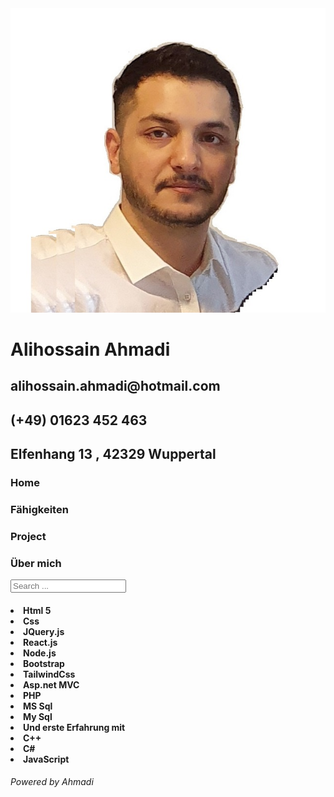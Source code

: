 
<!DOCTYPE html>
<html lang="en">
  <head>
    <meta charset="UTF-8" />
    <meta http-equiv="X-UA-Compatible" content="IE=edge" />
    <meta name="viewport" content="width=device-width, initial-scale=1.0" />
    <title>Lebenslauf</title>
    <link href="../Stylesheet.css" rel="stylesheet" />
    <script src="Jquery.js"></script>
  </head>
  <body>
    <div id="UP_Btn"></div>
    <div class="body">
      <div id="Header">
        <img src="Image/Al.jpg" id="p_pic" />
        <h1>Alihossain Ahmadi</h1>
        <h2>alihossain.ahmadi@hotmail.com</h2>
        <h2>(+49) 01623 452 463</h2>
        <h2>Elfenhang 13 , 42329 Wuppertal</h2>
      </div>
      <div class="Menu">
        <h3 class="Menu_Tp" id="Home">Home</h3>
        <h3 class="Menu_Tp" id="Carrier">Fähigkeiten</h3>
        <h3 class="Menu_Tp" id="project">Project</h3>
        <h3 class="Menu_Tp" id="About">Über mich</h3>
        <input type="search" id="Searchbox" placeholder="Search ..." />
      </div>
      <div id="Content">
        <div class="cont_all" id="Home1" style="display: none"></div>
        <div class="cont_all" id="Carrier1" style="display: inline">
          <h4>
            <li>Html 5</li>
            <li>Css</li>
            <li>JQuery.js</li>
            <li>React.js</li>
            <li>Node.js</li>
            <li>Bootstrap</li>
            <li>TailwindCss</li>
            <li>Asp.net MVC</li>
            <li>PHP</li>
            <li>MS Sql</li>
            <li>My Sql</li>
            <li>Und erste Erfahrung mit</li>
            <li>C++</li>
            <li>C#</li>
            <li>JavaScript</li>
          </h4>
        </div>
        <div class="cont_all" id="project1" style="display: none">
          <div class="project">
            <div class="sing_proj">
              <a href="https://www.haerigroup.com//" target="_blank">
                <img src="Image/8p.jpg" alt="mashhaddpu" class="pic_proj" />
              </a>
            </div>
            <div class="sing_proj">
              <a href="http://www.jpgc.ir/" target="_blank">
                <img src="Image/9p.jpg" alt="mashhaddpu" class="pic_proj" />
              </a>
            </div>
            <div class="sing_proj">
              <a href="http://mashhaddpu.com/default.aspx" target="_blank">
                <img src="Image/1p.jpg" alt="mashhaddpu" class="pic_proj" />
              </a>
            </div>
            <div class="sing_proj">
              <a href="https://mahampg.ir/" target="_blank">
                <img src="Image/7p.jpg" alt="mashhaddpu" class="pic_proj" />
              </a>
            </div>
            <div class="sing_proj">
              <a href="http://www.fhp.co.ir/" target="_blank">
                <img src="Image/6p.jpg" alt="mashhaddpu" class="pic_proj" />
              </a>
            </div>
            <div class="sing_proj">
              <a href="https://www.armanrazavi-ihe.ac.ir//" target="_blank">
                <img src="Image/3p.jpg" alt="mashhaddpu" class="pic_proj" />
              </a>
            </div>
            <div class="sing_proj">
              <a href="https://seebarghotel.com/" target="_blank">
                <img src="Image/4p.jpg" alt="mashhaddpu" class="pic_proj" />
              </a>
            </div>
            <div class="sing_proj">
              <a href="http://faragaman.shop/" target="_blank">
                <img src="Image/5p.jpg" alt="mashhaddpu" class="pic_proj" />
              </a>
            </div>
            <div class="sing_proj">
              <a href="http://www.mashhad-cinema.ir/" target="_blank">
                <img src="Image/2p.jpg" alt="mashhaddpu" class="pic_proj" />
              </a>
            </div>
          </div>
        </div>
        <div class="cont_all" id="About1" style="display: none">
          <h4>
            Hi ,<br />
            Ich bin Alihossain ,geboren am 28. Mai 1994 in Maschad Iran . Ich
            habe im Jahr 2012 meine Abitur gemacht und ein Jahr später konnte
            ich die Universitätsprüfung als Software-Enginuer ablegen . <br />
            während meinen Studien habe ich an einem CIW-Kurs teilgenommen, um
            meine Programmierkenntnisse zu erweitern <br />
            Nach dem dritten Semester habe ich meine Studium abgebrochen und bin
            nach Deutschland gekommen <br /><br />
            Meine Muttersprache ist Persisch und ich kann Deutsch und Englisch
            als Fremdsprachen sprechen <br /><br />Meine Hobbys sind Bücher
            lesen und fahrradfahren , damit ich mich besser konzentrieren kann .
          </h4>
        </div>
      </div>
      <div id="Footer">
        <h6>Powered by Ahmadi</h6>
      </div>
      <div style="position: relative; background-color: aquamarine"></div>
    </div>
  </body>
</html>
<script>
  $(window).scroll(function () {
    var height = $(window).scrollTop();
    if (height >= 260) {
      $("#UP_Btn").fadeIn();
    } else {
      $("#UP_Btn").fadeOut();
    }
  });

  $(".Menu_Tp").click(function () {
    var IDd = $(this).attr("id");
    $("html, body").animate({ scrollTop: 260 }, "slow");
    $(".cont_all").css("display", "none");
    $("#" + IDd + "1").css("display", "inline");
  });

  $("#UP_Btn").click(function () {
    $("html, body").animate({ scrollTop: 0 }, "slow");
  });
</script>
